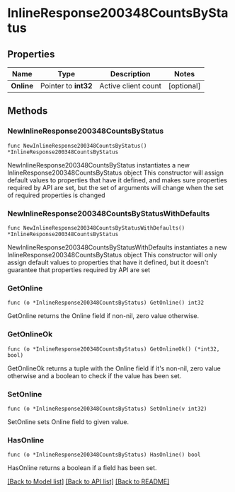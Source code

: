 # InlineResponse200348CountsByStatus

## Properties

Name | Type | Description | Notes
------------ | ------------- | ------------- | -------------
**Online** | Pointer to **int32** | Active client count | [optional] 

## Methods

### NewInlineResponse200348CountsByStatus

`func NewInlineResponse200348CountsByStatus() *InlineResponse200348CountsByStatus`

NewInlineResponse200348CountsByStatus instantiates a new InlineResponse200348CountsByStatus object
This constructor will assign default values to properties that have it defined,
and makes sure properties required by API are set, but the set of arguments
will change when the set of required properties is changed

### NewInlineResponse200348CountsByStatusWithDefaults

`func NewInlineResponse200348CountsByStatusWithDefaults() *InlineResponse200348CountsByStatus`

NewInlineResponse200348CountsByStatusWithDefaults instantiates a new InlineResponse200348CountsByStatus object
This constructor will only assign default values to properties that have it defined,
but it doesn't guarantee that properties required by API are set

### GetOnline

`func (o *InlineResponse200348CountsByStatus) GetOnline() int32`

GetOnline returns the Online field if non-nil, zero value otherwise.

### GetOnlineOk

`func (o *InlineResponse200348CountsByStatus) GetOnlineOk() (*int32, bool)`

GetOnlineOk returns a tuple with the Online field if it's non-nil, zero value otherwise
and a boolean to check if the value has been set.

### SetOnline

`func (o *InlineResponse200348CountsByStatus) SetOnline(v int32)`

SetOnline sets Online field to given value.

### HasOnline

`func (o *InlineResponse200348CountsByStatus) HasOnline() bool`

HasOnline returns a boolean if a field has been set.


[[Back to Model list]](../README.md#documentation-for-models) [[Back to API list]](../README.md#documentation-for-api-endpoints) [[Back to README]](../README.md)



